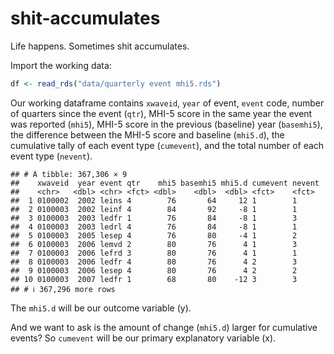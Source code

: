 shit-accumulates
================

Life happens. Sometimes shit accumulates.

Import the working data:

``` r
df <- read_rds("data/quarterly event mhi5.rds")
```

Our working dataframe contains `xwaveid`, `year` of event, `event` code,
number of quarters since the event (`qtr`), MHI-5 score in the same year
the event was reported (`mhi5`), MHI-5 score in the previous (baseline)
year (`basemhi5`), the difference between the MHI-5 score and baseline
(`mhi5.d`), the cumulative tally of each event type (`cumevent`), and
the total number of each event type (`nevent`).

    ## # A tibble: 367,306 × 9
    ##    xwaveid  year event qtr    mhi5 basemhi5 mhi5.d cumevent nevent
    ##    <chr>   <dbl> <chr> <fct> <dbl>    <dbl>  <dbl> <fct>    <fct> 
    ##  1 0100002  2002 leins 4        76       64     12 1        1     
    ##  2 0100003  2002 leinf 4        84       92     -8 1        1     
    ##  3 0100003  2003 ledfr 1        76       84     -8 1        3     
    ##  4 0100003  2003 ledrl 4        76       84     -8 1        1     
    ##  5 0100003  2005 lesep 4        76       80     -4 1        2     
    ##  6 0100003  2006 lemvd 2        80       76      4 1        3     
    ##  7 0100003  2006 lefrd 3        80       76      4 1        1     
    ##  8 0100003  2006 ledfr 4        80       76      4 2        3     
    ##  9 0100003  2006 lesep 4        80       76      4 2        2     
    ## 10 0100003  2007 ledfr 1        68       80    -12 3        3     
    ## # ℹ 367,296 more rows

The `mhi5.d` will be our outcome variable (y).

And we want to ask is the amount of change (`mhi5.d`) larger for
cumulative events? So `cumevent` will be our primary explanatory
variable (x).
